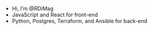 - Hi, I’m @RDiMag
- JavaScript and React for front-end
- Python, Postgres, Terraform, and Ansible for back-end

<!---
RDiMag/RDiMag is a ✨ special ✨ repository because its `README.md` (this file) appears on your GitHub profile.
You can click the Preview link to take a look at your changes.
--->
